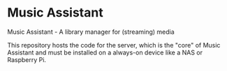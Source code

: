 # Music Assistant
Music Assistant - A library manager for (streaming) media

This repository hosts the code for the server, which is the "core" of Music Assistant and must be installed on a always-on device like a NAS or Raspberry Pi.


